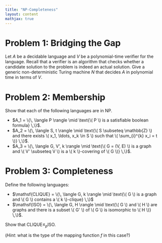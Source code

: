 ```yaml
---
title: "NP-Completeness"
layout: content
mathjax: true
---
```


# Problem 1: Bridging the Gap

Let $A$ be a decidable language and $V$ be a polynomial-time verifier for the language.
Recall that a verifier is an algorithm that checks whether a candidate solution to the problem is indeed an actual solution.
Give a generic non-deterministic Turing machine $N$ that decides $A$ in polynomial time in terms of $V$.

# Problem 2: Membership

Show that each of the following languages are in $\mathsf{NP}$.

+   $A_1 = \{\, \langle P \rangle \mid \text{\( P \) is a satisfiable boolean formula} \,\}$.
+   $A_2 = \{\, \langle S, t \rangle \mid \text{\( S \subseteq \mathbb{Z} \) and there exists \( x_1, \ldots, x_k \in S \) such that \( \sum_{i}^{k} x_i = t \)} \,\}$.
+   $A_3 = \{\, \langle G, V', k \rangle \mid \text{\( G = (V, E) \) is a graph and \( V' \subseteq V \) is a \( k \)-covering of \( G \)} \,\}$.

# Problem 3: Completeness

Define the following languages:

+   $\mathsf{CLIQUE} = \{\, \langle G, k \rangle \mid \text{\( G \) is a graph and \( G \) contains a \( k \)-clique} \,\}$
+   $\mathsf{ISO} = \{\, \langle G, H \rangle \mid \text{\( G \) and \( H \) are graphs and there is a subset \( G' \) of \( G \) is isomorphic to \( H \)} \,\}$.

Show that $\mathsf{CLIQUE} \leq_p \mathsf{ISO}$.

(_Hint_: what is the type of the mapping function $f$ in this case?)
